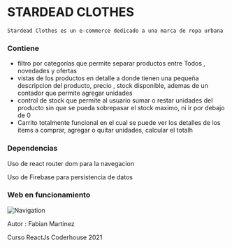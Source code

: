 # **STARDEAD CLOTHES**



```
Stardead Clothes es un e-commerce dedicado a una marca de ropa urbana
```



### Contiene

-  filtro por categorías que permite separar productos entre Todos , novedades
y ofertas
-  vistas de los productos en detalle a donde tienen una pequeña descripcion del producto, precio , stock disponible, ademas de un contador que permite agregar unidades
- control de stock que permite al usuario sumar o restar unidades del producto sin que se pueda sobrepasar el stock maximo, ni ir por debajo de 0
- Carrito totalmente funcional en el cual se puede ver los detalles de los items a comprar, agregar o quitar unidades, calcular el totalh



### Dependencias

Uso de react router dom para la navegacion

Uso de Firebase para persistencia de datos





### Web en funcionamiento 



![Navigation](https://github.com/seeacid/martinez-rjs-project/blob/main/navigation.gif)


Autor : Fabian Martinez 

Curso ReactJs Coderhouse 2021

